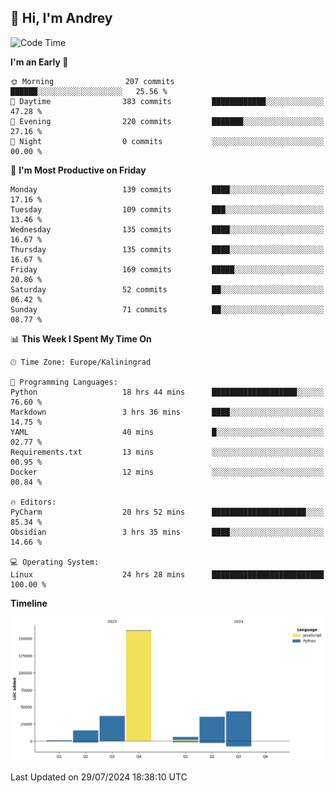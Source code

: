 ## 👋 Hi, I'm Andrey

<!--START_SECTION:waka-->
![Code Time](http://img.shields.io/badge/Code%20Time-260%20hrs%2021%20mins-blue)

**I'm an Early 🐤** 

```text
🌞 Morning                207 commits         ██████░░░░░░░░░░░░░░░░░░░   25.56 % 
🌆 Daytime                383 commits         ████████████░░░░░░░░░░░░░   47.28 % 
🌃 Evening                220 commits         ███████░░░░░░░░░░░░░░░░░░   27.16 % 
🌙 Night                  0 commits           ░░░░░░░░░░░░░░░░░░░░░░░░░   00.00 % 
```
📅 **I'm Most Productive on Friday** 

```text
Monday                   139 commits         ████░░░░░░░░░░░░░░░░░░░░░   17.16 % 
Tuesday                  109 commits         ███░░░░░░░░░░░░░░░░░░░░░░   13.46 % 
Wednesday                135 commits         ████░░░░░░░░░░░░░░░░░░░░░   16.67 % 
Thursday                 135 commits         ████░░░░░░░░░░░░░░░░░░░░░   16.67 % 
Friday                   169 commits         █████░░░░░░░░░░░░░░░░░░░░   20.86 % 
Saturday                 52 commits          ██░░░░░░░░░░░░░░░░░░░░░░░   06.42 % 
Sunday                   71 commits          ██░░░░░░░░░░░░░░░░░░░░░░░   08.77 % 
```


📊 **This Week I Spent My Time On** 

```text
🕑︎ Time Zone: Europe/Kaliningrad

💬 Programming Languages: 
Python                   18 hrs 44 mins      ███████████████████░░░░░░   76.60 % 
Markdown                 3 hrs 36 mins       ████░░░░░░░░░░░░░░░░░░░░░   14.75 % 
YAML                     40 mins             █░░░░░░░░░░░░░░░░░░░░░░░░   02.77 % 
Requirements.txt         13 mins             ░░░░░░░░░░░░░░░░░░░░░░░░░   00.95 % 
Docker                   12 mins             ░░░░░░░░░░░░░░░░░░░░░░░░░   00.84 % 

🔥 Editors: 
PyCharm                  20 hrs 52 mins      █████████████████████░░░░   85.34 % 
Obsidian                 3 hrs 35 mins       ████░░░░░░░░░░░░░░░░░░░░░   14.66 % 

💻 Operating System: 
Linux                    24 hrs 28 mins      █████████████████████████   100.00 % 
```

**Timeline**

![Lines of Code chart](https://raw.githubusercontent.com/Mist3s/Mist3s/main/assets/bar_graph.png)


 Last Updated on 29/07/2024 18:38:10 UTC
<!--END_SECTION:waka-->

